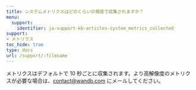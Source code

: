 ```yaml
---
title: システムメトリクスはどのくらいの頻度で収集されますか？
menu:
  support:
    identifier: ja-support-kb-articles-system_metrics_collected
support:
- メトリクス
toc_hide: true
type: docs
url: /support/:filename
---
```


メトリクスはデフォルトで 10 秒ごとに収集されます。より高解像度のメトリクスが必要な場合は、contact@wandb.com にメールしてください。